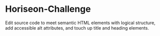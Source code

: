# Horiseon-Challenge
Edit source code to meet semantic HTML elements with logical structure, add accessible alt attributes, and touch up title and heading elements.
